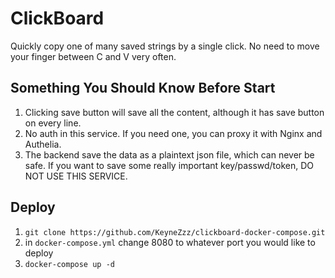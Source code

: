 # ClickBoard
Quickly copy one of many saved strings by a single click. No need to move your finger between C and V very often.

## Something You Should Know Before Start
1. Clicking save button will save all the content, although it has save button on every line.
2. No auth in this service. If you need one, you can proxy it with Nginx and Authelia.
3. The backend save the data as a plaintext json file, which can never be safe. If you want to save some really important key/passwd/token, DO NOT USE THIS SERVICE.

## Deploy
1. `git clone https://github.com/KeyneZzz/clickboard-docker-compose.git`
2. in `docker-compose.yml` change 8080 to whatever port you would like to deploy
3. `docker-compose up -d`
